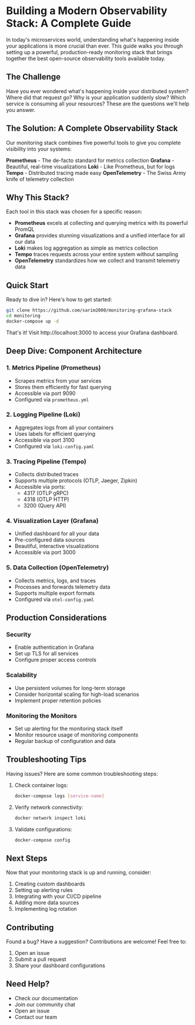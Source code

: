 # Building a Modern Observability Stack: A Complete Guide

In today's microservices world, understanding what's happening inside your applications is more crucial than ever. This guide walks you through setting up a powerful, production-ready monitoring stack that brings together the best open-source observability tools available today.

## The Challenge

Have you ever wondered what's happening inside your distributed system? Where did that request go? Why is your application suddenly slow? Which service is consuming all your resources? These are the questions we'll help you answer.

## The Solution: A Complete Observability Stack

Our monitoring stack combines five powerful tools to give you complete visibility into your systems:

 **Prometheus** - The de-facto standard for metrics collection
 **Grafana** - Beautiful, real-time visualizations
 **Loki** - Like Prometheus, but for logs
 **Tempo** - Distributed tracing made easy
 **OpenTelemetry** - The Swiss Army knife of telemetry collection

## Why This Stack?

Each tool in this stack was chosen for a specific reason:

- **Prometheus** excels at collecting and querying metrics with its powerful PromQL
- **Grafana** provides stunning visualizations and a unified interface for all our data
- **Loki** makes log aggregation as simple as metrics collection
- **Tempo** traces requests across your entire system without sampling
- **OpenTelemetry** standardizes how we collect and transmit telemetry data

## Quick Start

Ready to dive in? Here's how to get started:

```bash
git clone https://github.com/sarim2000/monitoring-grafana-stack
cd monitoring
docker-compose up -d
```

That's it! Visit http://localhost:3000 to access your Grafana dashboard.

## Deep Dive: Component Architecture

### 1. Metrics Pipeline (Prometheus)
- Scrapes metrics from your services
- Stores them efficiently for fast querying
- Accessible via port 9090
- Configured via `prometheus.yml`

### 2. Logging Pipeline (Loki)
- Aggregates logs from all your containers
- Uses labels for efficient querying
- Accessible via port 3100
- Configured via `loki-config.yaml`

### 3. Tracing Pipeline (Tempo)
- Collects distributed traces
- Supports multiple protocols (OTLP, Jaeger, Zipkin)
- Accessible via ports:
  - 4317 (OTLP gRPC)
  - 4318 (OTLP HTTP)
  - 3200 (Query API)

### 4. Visualization Layer (Grafana)
- Unified dashboard for all your data
- Pre-configured data sources
- Beautiful, interactive visualizations
- Accessible via port 3000

### 5. Data Collection (OpenTelemetry)
- Collects metrics, logs, and traces
- Processes and forwards telemetry data
- Supports multiple export formats
- Configured via `otel-config.yaml`

## Production Considerations

### Security
- Enable authentication in Grafana
- Set up TLS for all services
- Configure proper access controls

### Scalability
- Use persistent volumes for long-term storage
- Consider horizontal scaling for high-load scenarios
- Implement proper retention policies

### Monitoring the Monitors
- Set up alerting for the monitoring stack itself
- Monitor resource usage of monitoring components
- Regular backup of configuration and data

## Troubleshooting Tips

Having issues? Here are some common troubleshooting steps:

1. Check container logs:
   ```bash
   docker-compose logs [service-name]
   ```
2. Verify network connectivity:
   ```bash
   docker network inspect loki
   ```
3. Validate configurations:
   ```bash
   docker-compose config
   ```

## Next Steps

Now that your monitoring stack is up and running, consider:

1. Creating custom dashboards
2. Setting up alerting rules
3. Integrating with your CI/CD pipeline
4. Adding more data sources
5. Implementing log rotation

## Contributing

Found a bug? Have a suggestion? Contributions are welcome! Feel free to:

1. Open an issue
2. Submit a pull request
3. Share your dashboard configurations

## Need Help?

- Check our documentation
- Join our community chat
- Open an issue
- Contact our team
